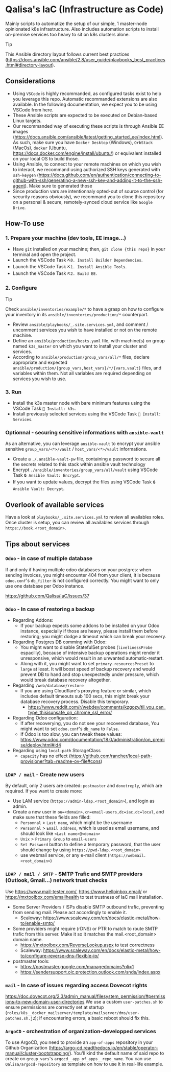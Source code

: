 # Qalisa's IaC (Infrastructure as Code)
Mainly scripts to automatize the setup of our simple, 1 master-node opinionated k8s infrastructure. 
Also includes automation scripts to install on-premise services too heavy to sit on k8s clusters alone.

> [!TIP]
> This Ansible directory layout follows current best practices (https://docs.ansible.com/ansible/2.8/user_guide/playbooks_best_practices.html#directory-layout).

## Considerations
- Using `VSCode` is highly recommanded, as configured tasks exist to help you leverage this repo. Automatic recommanded extensions are also available. In the following documentation, we expect you to be using VSCode from here.
- These Ansible scripts are expected to be executed on Debian-based Linux targets. 
- Our recommanded way of executing these scripts is through Ansible EE images (https://docs.ansible.com/ansible/latest/getting_started_ee/index.html). As such, make sure you have `Docker Desktop` (Windows), `OrbStack` (MacOs), `docker` (Ubuntu, https://docs.docker.com/engine/install/ubuntu/) or equivalent installed on your local OS to build those.
- Using Ansible, to connect to your remote machines on which you wish to interact, we recommand using authorized SSH keys generated with `ssh-keygen` (https://docs.github.com/en/authentication/connecting-to-github-with-ssh/generating-a-new-ssh-key-and-adding-it-to-the-ssh-agent). Make sure to generated those 
- Since production vars are intentionnaly opted-out of source control (for security reasons obviously), we recommand you to clone this repository on a personal & secure, remotely-synced cloud service like `Google Drive`.

## How-To use

### 1. Prepare your machine (dev tools, EE image...)
- Have `git` installed on your machine; then, `git clone {this repo}` in your terminal and open the project.
- Launch the VSCode Task `⛏0. Install Builder Dependencies`.
- Launch the VSCode Task `⛏1. Install Ansible Tools`.
- Launch the VSCode Task `⛏2. Build EE`.

### 2. Configure
> [!TIP]
> Check `ansible/inventories/example/*` to have a grasp on how to configure your inventory in its `ansible/inventories/production/*` counterpart.

- Review `ansible/playbooks/_.site.services.yml`, and comment / uncomment services you wish to have installed or not on the remote machine.
- Define an `ansible/production/hosts.yaml` file, with machine(s) on group named `k3s_master` on which you want to install your cluster and services.
- According to `ansible/production/group_vars/all/*` files, declare appropriate and expected `ansible/production/{group_vars,host_vars}/*/{vars,vault}` files, and variables within them. Not all variables are required depending on services you wish to use.

### 3. Run
- Install the k3s master node with bare minimum features using the VSCode Task `🚀 Install: k3s`. 
- Install previously selected services using the VSCode Task `🚀 Install: Services`. 

### Optionnal - securing sensitive informations with `ansible-vault`
As an alternative, you can leverage `ansible-vault` to encrypt your ansible sensitive `group_vars/<*>/vault` / `host_vars/<*>/vault` informations.
- Create a `./.ansible-vault-pw` file, containing a password to secure all the secrets related to this stack within ansible vault technology
- Encrypt `./ansible/inventories/group_vars/all/vault` using VSCode Task `🔒 Ansible Vault: Encrypt`.
- If you want to update values, decrypt the files using VSCode Task `🔒 Ansible Vault: Decrypt`.

## Overlook of available services
Have a look at `playbooks/_.site.services.yml` to review all availables roles.
Once cluster is setup, you can review all availables services through `https://book.<root_domain>`.

## Tips about services

### `Odoo` - in case of multiple database
If and only if having multiple odoo databases on your postgres: when sending invoices, you might encounter 404 from your client, it is because `odoo.conf`'s `db_filter` is not configured correctly. You might want to only use one database per Odoo instance.

https://github.com/Qalisa/IaC/issues/37

### `Odoo` - In case of restoring a backup
- Regarding Addons:
  - If your backup expects some addons to be installed on your Odoo instance, especially if those are heavy, please install them before restoring; you might dodge a timeout which can break your recovery.
- Regarding Postgres DB comming with Odoo: 
  - You might want to disable StatefulSet probes (`livelinessProbe` espacilly), because of intensive backup operations might render it unresponsive, which would result in an unwanted automatic-restart.
  - Along with it, you might want to set `primary.resourcesPreset` to `large` at least. It will boost speed of backup recovery and would prevent DB to hand and stop unexpectedly under pressure, which would break database recovery altogether.
- Regarding `/web/database/restore`
  - If you are using Cloudflare's proxying feature or similar, which includes default timeouts sub 100 secs, this might break your database recovery process. Disable this temporary.
    - https://www.reddit.com/r/webdev/comments/kzgozy/til_you_can_type_thisisunsafe_on_chrome_ssl_error/
- Regarding Odoo configuration:
  - If after recoverying, you do not see your recovered database, You might want to set `odoo.conf`'s `db_name` to `False`.
  - If Odoo is too slow, you can tweak these values: https://www.odoo.com/documentation/18.0/administration/on_premise/deploy.html#id4
- Regarding using `local-path` StorageClass
  - `capacity` has no effect (https://github.com/rancher/local-path-provisioner?tab=readme-ov-file#cons)

### `LDAP / mail` - Create new users
By default, only 2 users are created: `postmaster` and `donotreply`, which are required. If you want to create more:
- Use LAM service (`https://admin-ldap.<root_domain>`), and login as admin.
- Create a new user in `ou=<domain>,cn=email-users,dc=iac,dc=local`, and make sure that these fields are filled:
  - `Personnal` > `Last name`, which might be the username
  - `Personnal` > `Email address`, which is used as email username, and should look like `<Last name>@<domain>`
  - `Unix` > `Primary Group` to `email-users`
  - `Set Password` button to define a temporary password, that the user should change by using `https://pwd-ldap.<root_domain>`
  - use webmail service, or any e-mail client (`https://webmail.<root_domain>`)

### `LDAP / mail / SMTP` - SMTP Trafic and SMTP providers (Outlook, Gmail...) network trust checks
Use https://www.mail-tester.com/, https://www.helloinbox.email/ or https://mxtoolbox.com/emailhealth to test trustness of IaC mail installation.
- Some Server Providers / ISPs disable SMTP outbound trafic, preventing from sending mail. Please act accordingly to enable it.
  - Scaleway: https://www.scaleway.com/en/docs/elastic-metal/how-to/enable-smtp/
- Some providers might require (rDNS) or PTR to match to route SMTP trafic from this server. Make it so it matches the mail.<root_domain> domain name.
  - https://mxtoolbox.com/ReverseLookup.aspx to test correctness
  - Scaleway: https://www.scaleway.com/en/docs/elastic-metal/how-to/configure-reverse-dns-flexible-ip/
- postmaster tools:
  - https://postmaster.google.com/managedomains?pli=1
  - https://sendersupport.olc.protection.outlook.com/snds/index.aspx

### `mail` - In case of issues regarding access Dovecot rights
https://doc.dovecot.org/2.3/admin_manual/filesystem_permission/#permissions-to-new-domain-user-directories
We use a custom `user-patches.sh` to ensure permissions are correctly set at startup (`roles/k8s__docker_mailserver/template/mailserver/dms/user-patches.sh.j2`); if encountering errors, a basic reboot should fix this.

### `ArgoCD` - orchestration of organization-developped services
To use ArgoCD, you need to provide an `app-of-apps` repository in your Github Organization (https://argo-cd.readthedocs.io/en/stable/operator-manual/cluster-bootstrapping/). You'll kind the default name of said repo to create on `group_vars`'s `argocd__app_of_apps__repo_name`.
You can use `Qalisa/argocd-repository` as template on how to use it in real-life example.




